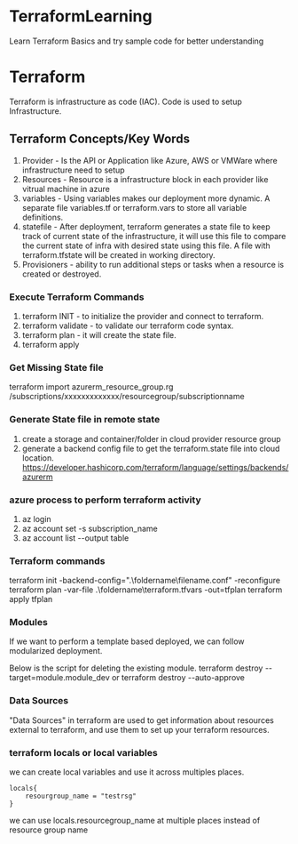 # TerraformLearning
Learn Terraform Basics and try sample code for better understanding

# Terraform
Terraform is infrastructure as code (IAC). Code is used to setup Infrastructure.

## Terraform Concepts/Key Words
1. Provider - Is the API or Application like Azure, AWS or VMWare where infrastructure need to setup
2. Resources - Resource is a infrastructure block in each provider like vitrual machine in azure
3. variables - Using variables makes our deployment more dynamic. A separate file variables.tf or terraform.vars to store all variable definitions.
4. statefile - After deployment, terraform generates a state file to keep track of current state of the infrastructure, it will use this file to compare the current state of infra with desired state using this file. A file with terraform.tfstate will be created in working directory.
5. Provisioners - ability to run additional steps or tasks when a resource is created or destroyed.


### Execute Terraform Commands
1. terraform INIT - to initialize the provider and connect to terraform.
2. terraform validate - to validate our terraform code syntax. 
3. terraform plan - it will create the state file.
4. terraform apply

### Get Missing State file
terraform import azurerm_resource_group.rg /subscriptions/xxxxxxxxxxxxx/resourcegroup/subscriptionname

### Generate State file in remote state
1. create a storage and container/folder in cloud provider resource group
2. generate a backend config file to get the terraform.state file into cloud location.
https://developer.hashicorp.com/terraform/language/settings/backends/azurerm

### azure process to perform terraform activity
1. az login
2. az account set -s subscription_name
3. az account list --output table

### Terraform commands
terraform init -backend-config=".\foldername\filename.conf" -reconfigure
terraform plan -var-file .\foldername\terraform.tfvars -out=tfplan
terraform apply tfplan

### Modules
If we want to perform a template based deployed, we can follow modularized deployment.

Below is the script for deleting the existing module.
terraform destroy --target=module.module_dev 
or 
terraform destroy --auto-approve


### Data Sources 
"Data Sources" in terraform are used to get information about resources external to terraform, and use them to set up your terraform resources.


### terraform locals or local variables 
we can create local variables and use it across multiples places.
    
    locals{
        resourgroup_name = "testrsg"
    }

we can use locals.resourcegroup_name at multiple places instead of resource group name


